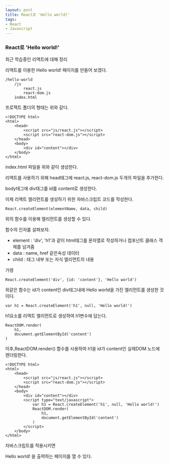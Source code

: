 ```yaml
---
layout: post
title: React로 'Hello world!'
tags:
- React
- Javascript
---
```


### React로 'Hello world!'

최근 학습중인 리액트에 대해 정리



리액트를 이용한 Hello world! 페이지를 만들어 보겠다.

```
/hello-world
	/js
		react.js
		react-dom.js
	index.html
```

프로젝트 폴더의 형태는 위와 같다.



```
<!DOCTYPE html>
<html>
    <head>
        <script src="js/react.js"></script>
        <script src="react-dom.js"></script>
    </head>
    <body>
        <div id="content"></div>
    </body>
</html>
```

index.html 파일을 위와 같이 생성한다. 

리액트를 사용하기 위해 head태그에 react.js, react-dom.js 두개의 파일을 추가한다. 

body태그에 div태그를 id를 content로 생성한다.



이제 리액트 엘리먼트를 생성하기 위한 자바스크립트 코드를 작성한다.

```
React.createElement(elementName, data, child)
```

위의 함수를 이용해 엘리먼트를 생성할 수 있다.

함수의 인자를 살펴보자.

- element : 'div', 'h1'과 같이 html태그를 문자열로 작성하거나 컴포넌트 클래스 객체를 넘겨줌
- data :  name, href 같은속성 데이터
- child : 태그 내부 또는 자식 엘리먼트의 내용

가령 

```
React.createElement('div', {id: 'content'}, 'Hello world')
```

위같은 함수는 id가 content인 div태그내에 Hello world을 가진 엘리먼트를 생성한 것이다.



```
var h1 = React.createElement('h1', null, 'Hello world!')
```

h1요소를 리액트 엘리먼트로 생성하여 h1변수에 담는다.

```
ReactDOM.render(
	h1,
	document.getElementById('content')
)
```

이후,ReactDOM.render() 함수를 사용하여 h1을 id가 content인 실제DOM 노드에 렌더링한다.



```
<!DOCTYPE html>
<html>
    <head>
        <script src="js/react.js"></script>
        <script src="react-dom.js"></script>
    </head>
    <body>
        <div id="content"></div>
        <script type="text/javascript">
            var h1 = React.createElement('h1', null, 'Hello world!')
            ReactDOM.render(
                h1,
                document.getElementById('content')
            )
        </script>
    </body>
</html>
```

자바스크립트를 적용시키면 

Hello world! 을 출력하는 페이지를 열 수 있다.
